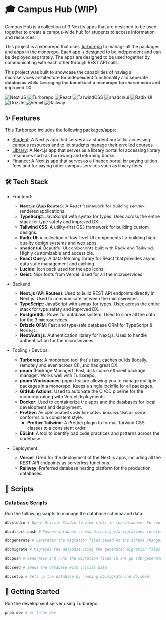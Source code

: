 # 🎓 Campus Hub (WIP)

Campus Hub is a collection of 3 Next.js apps that are designed to be used together to create a campus-wide hub for students to access information and resources.

This project is a monorepo that uses [Turborepo](https://turbo.build//) to manage all the packages and apps in the monorepo. Each app is designed to be independent and can be deployed separately. The apps are designed to be used together by communicating with each other through REST API calls.

This project was built to showcase the capabilities of having a microservices architecture for independent functionality and seperate databases while leveraging the benefits of a monorepo for shared code and improved DX.

![Next JS](https://img.shields.io/badge/Next-black?style=for-the-badge&logo=next.js&logoColor=white)
![Turborepo](https://img.shields.io/badge/Turborepo-black?style=for-the-badge&logo=Turborepo&logoColor=white)
![React](https://img.shields.io/badge/react-black?style=for-the-badge&logo=react&logoColor=%2361DAFB)
![TailwindCSS](https://img.shields.io/badge/tailwindcss-black?style=for-the-badge&logo=tailwind-css&logoColor=2338B2AC)
![shadcn/ui](https://img.shields.io/badge/shadcn/ui-black?style=for-the-badge&logo=shadcnui&logoColor=white)
![Radix UI](https://img.shields.io/badge/radix-black?style=for-the-badge&logo=radix-ui&logoColor=white)
![Drizzle](https://img.shields.io/badge/Drizzle-black?style=for-the-badge&logo=Drizzle&logoColor=#CFF66C)
![Vercel](https://img.shields.io/badge/Vercel-black?style=for-the-badge&logo=vercel&logoColor=white)
![Railway](https://img.shields.io/badge/Railway-black?style=for-the-badge&logo=Railway&logoColor=white)

## ✨ Features

This Turborepo includes the following packages/apps:

- [Student](https://campus-hub-student.vercel.app): A Next.js app that serves as a student portal for accessing campus resources and to let students manage their enrolled courses.
- [Library](https://campus-hub-library.vercel.app): A Next.js app that serves as a library portal for accessing library resources such as borrowing and returning books.
- [Finance](https://campus-hub-finance.vercel.app): A Next.js app that serves as a finance portal for paying tuition fees and for paying other campus services such as library fines.

## 🛠️ Tech Stack

- Frontend:
  - **Next.js (App Router)**: A React framework for building server-rendered applications.
  - **TypeScript**: JavaScript with syntax for types. Used across the entire stack for type safety and improved DX.
  - **Tailwind CSS**: A utility-first CSS framework for building custom designs.
  - **Radix UI**: A collection of low-level UI components for building high-quality design systems and web apps.
  - **shadcn/ui**: Beautiful UI components built with Radix and Tailwind. Highly customizable and accessible.
  - **React Query**: A data-fetching library for React that provides async data state management and caching.
  - **Lucide**: Icon pack used for the app icons.
  - **Geist**: Nice fonts from Vercel. Used for all the microservices.

- Backend:
  - **Next.js (API Routes)**: Used to build REST API endpoints directly in Next.js. Used to communicate between the microservices.
  - **TypeScript**: JavaScript with syntax for types. Used across the entire stack for type safety and improved DX.
  - **PostgreSQL**: Powerful database system. Used to store all the data for the 3 microservices.
  - **Drizzle ORM**: Fast and type-safe database ORM for TypeScript & Node.js.
  - **NextAuth.js**: Authentication library for Next.js. Used to handle authentication for the microservices.

- Tooling / DevOps:
  - **Turborepo**: A monorepo tool that's fast, caches builds (locally, remotely and even across CI), and has great DX.
  - **pnpm** (Package Manager): Fast, disk space efficient package manager. Works well with Turborepo.
  - **pnpm Workspaces**: pnpm feature allowing you to manage multiple packages in a monorepo. Keeps a single lockfile for all packages.
  - **GitHub Actions**: Used to automate the CI/CD pipeline for the monorepo along with Vercel deployments.
  - **Docker**: Used to containerize the apps and the databases for local development and deployment.
  - **Prettier**: An opinionated code formatter. Ensures that all code conforms to a consistent style.
    - **Prettier Tailwind**: A Prettier plugin to format Tailwind CSS classes to a consistent order.
  - **ESLint**: A tool to identify bad code practices and patterns across the codebase.

- Deployment:
  - **Vercel**: Used for the deployment of the Next.js apps, including all the REST API endpoints as serverless functions.
  - **Railway**: Preferred database hosting platform for the production databases.

## 📜 Scripts

### Database Scripts

Run the following scripts to manage the database schema and data:

```sh
db:studio # Opens Drizzle Studio to view stuff in the database. So cool!
```

```sh
db:direct-push # Pushes database schema directly w/o migrations (prefer db:migrate)
```

```sh
db:generate # Generates the migration files based on the schema changes
```

```sh
db:migrate # Migrates the database using the generated migration files (from db:generate)
```

```sh
db:push # Generates and runs the migration files in one go (db:generate + db:migrate)
```

```sh
db:seed # Seeds the database with initial data
```

```sh
db:setup # Sets up the database by running db:migrate and db:seed
```

## 🚀 Getting Started

Run the development server using Turborepo:

```bash
pnpm dev # or turbo dev
```
